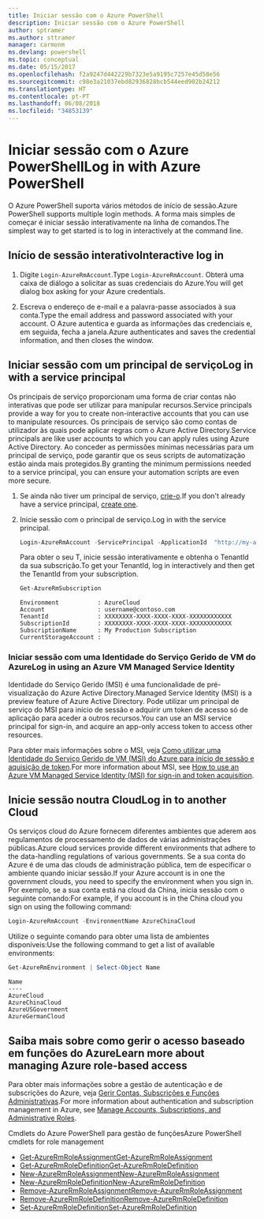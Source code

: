 ```yaml
---
title: Iniciar sessão com o Azure PowerShell
description: Iniciar sessão com o Azure PowerShell
author: sptramer
ms.author: sttramer
manager: carmonm
ms.devlang: powershell
ms.topic: conceptual
ms.date: 05/15/2017
ms.openlocfilehash: f2a9247d442229b7323e5a9195c7257e45d58e56
ms.sourcegitcommit: c98e3a21037ebd82936828bcb544eed902b24212
ms.translationtype: HT
ms.contentlocale: pt-PT
ms.lasthandoff: 06/08/2018
ms.locfileid: "34853139"
---
```

# <a name="log-in-with-azure-powershell"></a><span data-ttu-id="02fa9-103">Iniciar sessão com o Azure PowerShell</span><span class="sxs-lookup"><span data-stu-id="02fa9-103">Log in with Azure PowerShell</span></span>

<span data-ttu-id="02fa9-104">O Azure PowerShell suporta vários métodos de início de sessão.</span><span class="sxs-lookup"><span data-stu-id="02fa9-104">Azure PowerShell supports multiple login methods.</span></span> <span data-ttu-id="02fa9-105">A forma mais simples de começar é iniciar sessão interativamente na linha de comandos.</span><span class="sxs-lookup"><span data-stu-id="02fa9-105">The simplest way to get started is to log in interactively at the command line.</span></span>

## <a name="interactive-log-in"></a><span data-ttu-id="02fa9-106">Início de sessão interativo</span><span class="sxs-lookup"><span data-stu-id="02fa9-106">Interactive log in</span></span>

1. <span data-ttu-id="02fa9-107">Digite `Login-AzureRmAccount`.</span><span class="sxs-lookup"><span data-stu-id="02fa9-107">Type `Login-AzureRmAccount`.</span></span> <span data-ttu-id="02fa9-108">Obterá uma caixa de diálogo a solicitar as suas credenciais do Azure.</span><span class="sxs-lookup"><span data-stu-id="02fa9-108">You will get dialog box asking for your Azure credentials.</span></span>

2. <span data-ttu-id="02fa9-109">Escreva o endereço de e-mail e a palavra-passe associados à sua conta.</span><span class="sxs-lookup"><span data-stu-id="02fa9-109">Type the email address and password associated with your account.</span></span> <span data-ttu-id="02fa9-110">O Azure autentica e guarda as informações das credenciais e, em seguida, fecha a janela.</span><span class="sxs-lookup"><span data-stu-id="02fa9-110">Azure authenticates and saves the credential information, and then closes the window.</span></span>

## <a name="log-in-with-a-service-principal"></a><span data-ttu-id="02fa9-111">Iniciar sessão com um principal de serviço</span><span class="sxs-lookup"><span data-stu-id="02fa9-111">Log in with a service principal</span></span>

<span data-ttu-id="02fa9-112">Os principais de serviço proporcionam uma forma de criar contas não interativas que pode ser utilizar para manipular recursos.</span><span class="sxs-lookup"><span data-stu-id="02fa9-112">Service principals provide a way for you to create non-interactive accounts that you can use to manipulate resources.</span></span> <span data-ttu-id="02fa9-113">Os principais de serviço são como contas de utilizador às quais pode aplicar regras com o Azure Active Directory.</span><span class="sxs-lookup"><span data-stu-id="02fa9-113">Service principals are like user accounts to which you can apply rules using Azure Active Directory.</span></span> <span data-ttu-id="02fa9-114">Ao conceder as permissões mínimas necessárias para um principal de serviço, pode garantir que os seus scripts de automatização estão ainda mais protegidos.</span><span class="sxs-lookup"><span data-stu-id="02fa9-114">By granting the minimum permissions needed to a service principal, you can ensure your automation scripts are even more secure.</span></span>

1. <span data-ttu-id="02fa9-115">Se ainda não tiver um principal de serviço, [crie-o](create-azure-service-principal-azureps.md).</span><span class="sxs-lookup"><span data-stu-id="02fa9-115">If you don't already have a service principal, [create one](create-azure-service-principal-azureps.md).</span></span>

2. <span data-ttu-id="02fa9-116">Inicie sessão com o principal de serviço.</span><span class="sxs-lookup"><span data-stu-id="02fa9-116">Log in with the service principal.</span></span>

    ```powershell
    Login-AzureRmAccount -ServicePrincipal -ApplicationId  "http://my-app" -Credential $pscredential -TenantId $tenantid
    ```

    <span data-ttu-id="02fa9-117">Para obter o seu T, inicie sessão interativamente e obtenha o TenantId da sua subscrição.</span><span class="sxs-lookup"><span data-stu-id="02fa9-117">To get your TenantId, log in interactively and then get the TenantId from your subscription.</span></span>

    ```powershell
    Get-AzureRmSubscription
    ```

    ```
    Environment           : AzureCloud
    Account               : username@contoso.com
    TenantId              : XXXXXXXX-XXXX-XXXX-XXXX-XXXXXXXXXXXX
    SubscriptionId        : XXXXXXXX-XXXX-XXXX-XXXX-XXXXXXXXXXXX
    SubscriptionName      : My Production Subscription
    CurrentStorageAccount :
    ```

### <a name="log-in-using-an-azure-vm-managed-service-identity"></a><span data-ttu-id="02fa9-118">Iniciar sessão com uma Identidade do Serviço Gerido de VM do Azure</span><span class="sxs-lookup"><span data-stu-id="02fa9-118">Log in using an Azure VM Managed Service Identity</span></span>

<span data-ttu-id="02fa9-119">Identidade do Serviço Gerido (MSI) é uma funcionalidade de pré-visualização do Azure Active Directory.</span><span class="sxs-lookup"><span data-stu-id="02fa9-119">Managed Service Identity (MSI) is a preview feature of Azure Active Directory.</span></span> <span data-ttu-id="02fa9-120">Pode utilizar um principal de serviço do MSI para início de sessão e adquirir um token de acesso só de aplicação para aceder a outros recursos.</span><span class="sxs-lookup"><span data-stu-id="02fa9-120">You can use an MSI service principal for sign-in, and acquire an app-only access token to access other resources.</span></span>

<span data-ttu-id="02fa9-121">Para obter mais informações sobre o MSI, veja [Como utilizar uma Identidade do Serviço Gerido de VM (MSI) do Azure para início de sessão e aquisição de token](/azure/active-directory/msi-how-to-get-access-token-using-msi).</span><span class="sxs-lookup"><span data-stu-id="02fa9-121">For more information about MSI, see [How to use an Azure VM Managed Service Identity (MSI) for sign-in and token acquisition](/azure/active-directory/msi-how-to-get-access-token-using-msi).</span></span>

## <a name="log-in-to-another-cloud"></a><span data-ttu-id="02fa9-122">Inicie sessão noutra Cloud</span><span class="sxs-lookup"><span data-stu-id="02fa9-122">Log in to another Cloud</span></span>

<span data-ttu-id="02fa9-123">Os serviços cloud do Azure fornecem diferentes ambientes que aderem aos regulamentos de processamento de dados de várias administrações públicas.</span><span class="sxs-lookup"><span data-stu-id="02fa9-123">Azure cloud services provide different environments that adhere to the data-handling regulations of various governments.</span></span> <span data-ttu-id="02fa9-124">Se a sua conta do Azure é de uma das clouds de administração pública, tem de especificar o ambiente quando iniciar sessão.</span><span class="sxs-lookup"><span data-stu-id="02fa9-124">If your Azure account is in one the government clouds, you need to specify the environment when you sign in.</span></span> <span data-ttu-id="02fa9-125">Por exemplo, se a sua conta está na cloud da China, inicia sessão com o seguinte comando:</span><span class="sxs-lookup"><span data-stu-id="02fa9-125">For example, if you account is in the China cloud you sign on using the following command:</span></span>

```powershell
Login-AzureRmAccount -EnvironmentName AzureChinaCloud
```

<span data-ttu-id="02fa9-126">Utilize o seguinte comando para obter uma lista de ambientes disponíveis:</span><span class="sxs-lookup"><span data-stu-id="02fa9-126">Use the following command to get a list of available environments:</span></span>

```powershell
Get-AzureRmEnvironment | Select-Object Name
```

```
Name
----
AzureCloud
AzureChinaCloud
AzureUSGovernment
AzureGermanCloud
```

## <a name="learn-more-about-managing-azure-role-based-access"></a><span data-ttu-id="02fa9-127">Saiba mais sobre como gerir o acesso baseado em funções do Azure</span><span class="sxs-lookup"><span data-stu-id="02fa9-127">Learn more about managing Azure role-based access</span></span>

<span data-ttu-id="02fa9-128">Para obter mais informações sobre a gestão de autenticação e de subscrições do Azure, veja [Gerir Contas, Subscrições e Funções Administrativas](/azure/active-directory/role-based-access-control-configure).</span><span class="sxs-lookup"><span data-stu-id="02fa9-128">For more information about authentication and subscription management in Azure, see [Manage Accounts, Subscriptions, and Administrative Roles](/azure/active-directory/role-based-access-control-configure).</span></span>

<span data-ttu-id="02fa9-129">Cmdlets do Azure PowerShell para gestão de funções</span><span class="sxs-lookup"><span data-stu-id="02fa9-129">Azure PowerShell cmdlets for role management</span></span>

* [<span data-ttu-id="02fa9-130">Get-AzureRmRoleAssignment</span><span class="sxs-lookup"><span data-stu-id="02fa9-130">Get-AzureRmRoleAssignment</span></span>](/powershell/module/AzureRM.Resources/Get-AzureRmRoleAssignment)
* [<span data-ttu-id="02fa9-131">Get-AzureRmRoleDefinition</span><span class="sxs-lookup"><span data-stu-id="02fa9-131">Get-AzureRmRoleDefinition</span></span>](/powershell/module/AzureRM.Resources/Get-AzureRmRoleDefinition)
* [<span data-ttu-id="02fa9-132">New-AzureRmRoleAssignment</span><span class="sxs-lookup"><span data-stu-id="02fa9-132">New-AzureRmRoleAssignment</span></span>](/powershell/module/AzureRM.Resources/New-AzureRmRoleAssignment)
* [<span data-ttu-id="02fa9-133">New-AzureRmRoleDefinition</span><span class="sxs-lookup"><span data-stu-id="02fa9-133">New-AzureRmRoleDefinition</span></span>](/powershell/module/AzureRM.Resources/New-AzureRmRoleDefinition)
* [<span data-ttu-id="02fa9-134">Remove-AzureRmRoleAssignment</span><span class="sxs-lookup"><span data-stu-id="02fa9-134">Remove-AzureRmRoleAssignment</span></span>](/powershell/module/AzureRM.Resources/Remove-AzureRmRoleAssignment)
* [<span data-ttu-id="02fa9-135">Remove-AzureRmRoleDefinition</span><span class="sxs-lookup"><span data-stu-id="02fa9-135">Remove-AzureRmRoleDefinition</span></span>](/powershell/module/AzureRM.Resources/Remove-AzureRmRoleDefinition)
* [<span data-ttu-id="02fa9-136">Set-AzureRmRoleDefinition</span><span class="sxs-lookup"><span data-stu-id="02fa9-136">Set-AzureRmRoleDefinition</span></span>](/powershell/moduel/AzureRM.Resources/Set-AzureRmRoleDefinition)
